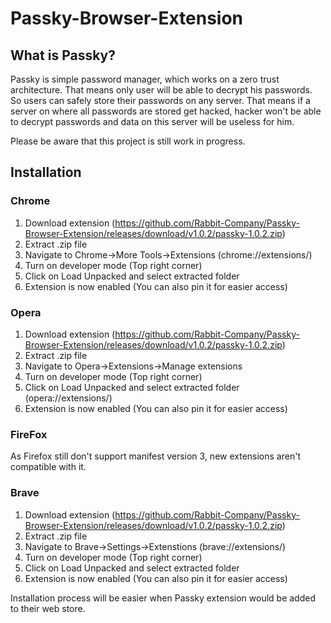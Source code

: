 # Passky-Browser-Extension
## What is Passky?
Passky is simple password manager, which works on a zero trust architecture. That means only user will be able to decrypt his passwords. So users can safely store their passwords on any server. That means if a server on where all passwords are stored get hacked, hacker won't be able to decrypt passwords and data on this server will be useless for him.

Please be aware that this project is still work in progress.

## Installation
### Chrome
1. Download extension (https://github.com/Rabbit-Company/Passky-Browser-Extension/releases/download/v1.0.2/passky-1.0.2.zip)
2. Extract .zip file 
3. Navigate to Chrome->More Tools->Extensions (chrome://extensions/)
4. Turn on developer mode (Top right corner)
5. Click on Load Unpacked and select extracted folder
6. Extension is now enabled (You can also pin it for easier access)

### Opera
1. Download extension (https://github.com/Rabbit-Company/Passky-Browser-Extension/releases/download/v1.0.2/passky-1.0.2.zip)
2. Extract .zip file
3. Navigate to Opera->Extensions->Manage extensions
4. Turn on developer mode (Top right corner)
5. Click on Load Unpacked and select extracted folder (opera://extensions/)
6. Extension is now enabled (You can also pin it for easier access)

### FireFox
As Firefox still don't support manifest version 3, new extensions aren't compatible with it.

### Brave
1. Download extension (https://github.com/Rabbit-Company/Passky-Browser-Extension/releases/download/v1.0.2/passky-1.0.2.zip)
2. Extract .zip file
3. Navigate to Brave->Settings->Extenstions (brave://extensions/)
4. Turn on developer mode (Top right corner)
5. Click on Load Unpacked and select extracted folder
6. Extension is now enabled (You can also pin it for easier access)

Installation process will be easier when Passky extension would be added to their web store.
